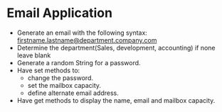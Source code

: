 # Email Application 

- Generate an email with the following syntax: firstname.lastname@department.company.com
- Determine the department(Sales, development, accounting) if none leave blank 
- Generate a random String for a password. 
- Have set methods to: 
  - change the password.
  - set the mailbox capacity. 
  - define alternate email address. 
- Have get methods to display the name, email and mailbox capacity.